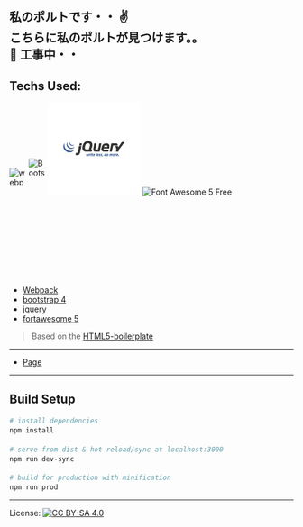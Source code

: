 <strong>私のポルトです・・</strong> :v:
<br/>
<strong>こちらに私のポルトが見つけます。。</strong>
<br/>
:construction: 工事中・・
<br/>
--

## Techs Used:

<img src="https://webpack.js.org/assets/icon-square-big.svg" title="webpack" alt="webpack" width="30" height="30" style="display:inline-block">  <img src="https://getbootstrap.com/docs/4.1/assets/brand/bootstrap-solid.svg" alt="Bootstrap logo" width="30" height="30" style="display:inline-block">  <img src="https://raw.githubusercontent.com/github/explore/6c6508f34230f0ac0d49e847a326429eefbfc030/topics/jquery/jquery.png" width="164" height="164" alt="jquery logo" style="display:inline-block">  <img src="https://img.fortawesome.com/349cfdf6/logo-fa-free.svg" alt="Font Awesome 5 Free" width="160" height="160" style="display:inline-block">

- [Webpack](https://github.com/webpack/webpack/)
- [bootstrap 4](http://getbootstrap.com)
- [jquery](http://jquery.net)
- [fortawesome 5](http://fontawesome.com)

> Based on the [HTML5-boilerplate](https://github.com/h5bp/html5-boilerplate)

---
* [Page](https://ah-salah.github.io/portfolio/)
---
## Build Setup

``` bash
# install dependencies
npm install

# serve from dist & hot reload/sync at localhost:3000
npm run dev-sync

# build for production with minification
npm run prod

```

***
License: [![CC BY-SA 4.0](https://img.shields.io/badge/License-CC%20BY--SA%204.0-lightgrey.svg "CC")](https://creativecommons.org/licenses/by-sa/4.0/)
